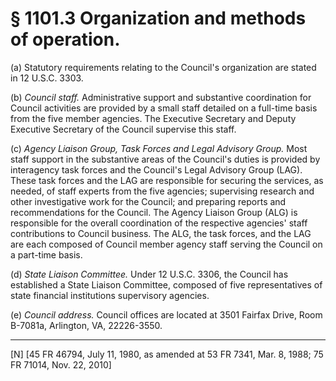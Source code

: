 # § 1101.3   Organization and methods of operation.

(a) Statutory requirements relating to the Council's organization are stated in 12 U.S.C. 3303. 


(b) *Council staff.* Administrative support and substantive coordination for Council activities are provided by a small staff detailed on a full-time basis from the five member agencies. The Executive Secretary and Deputy Executive Secretary of the Council supervise this staff. 


(c) *Agency Liaison Group, Task Forces and Legal Advisory Group.* Most staff support in the substantive areas of the Council's duties is provided by interagency task forces and the Council's Legal Advisory Group (LAG). These task forces and the LAG are responsible for securing the services, as needed, of staff experts from the five agencies; supervising research and other investigative work for the Council; and preparing reports and recommendations for the Council. The Agency Liaison Group (ALG) is responsible for the overall coordination of the respective agencies' staff contributions to Council business. The ALG, the task forces, and the LAG are each composed of Council member agency staff serving the Council on a part-time basis. 


(d) *State Liaison Committee.* Under 12 U.S.C. 3306, the Council has established a State Liaison Committee, composed of five representatives of state financial institutions supervisory agencies. 


(e) *Council address.* Council offices are located at 3501 Fairfax Drive, Room B-7081a, Arlington, VA, 22226-3550.



---

[N] [45 FR 46794, July 11, 1980, as amended at 53 FR 7341, Mar. 8, 1988; 75 FR 71014, Nov. 22, 2010]




